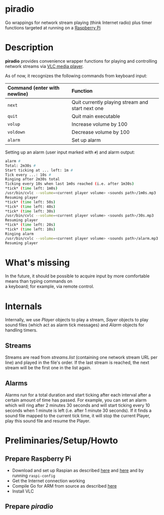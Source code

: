 piradio
=======

Go wrappings for network stream playing (think Internet radio) plus 
timer functions targeted at running on a [Raspberry Pi](http://www.raspberrypi.org/)


Description
===========

**piradio** provides convenience wrapper functions for playing and controlling network streams 
via [VLC media player](http://www.videolan.org/vlc/).

As of now, it recognizes the following commands from keyboard input:

| Command (enter with newline) | Function |
|:--------|:------------|
| `next`    | Quit currently playing stream and start next one         |
| `quit`    | Quit main executable |
| `volup`   | Increase volume by 100 |
| `voldown` | Decrease volume by 100 |
| `alarm`   | Set up alarm |


Setting up an alarm (user input marked with `#`) and alarm output:

```bash
alarm #
Total: 2m30s #
Start ticking at ... left: 1m #
Tick every ...: 10s #
Ringing after 2m30s total
Ticking every 10s when last 1m0s reached (i.e. after 1m30s)
*tick* (time left: 1m0s)
/usr/bin/cvlc --volume=<current player volume> <sounds path>/1m0s.mp3
Resuming player
*tick* (time left: 50s)
*tick* (time left: 40s)
*tick* (time left: 30s)
/usr/bin/cvlc --volume=<current player volume> <sounds path>/30s.mp3
Resuming player
*tick* (time left: 20s)
*tick* (time left: 10s)
Ringing alarm
/usr/bin/cvlc --volume=<current player volume> <sounds path>/alarm.mp3
Resuming player
```

What's missing
==============

In the future, it should be possible to acquire input by more comfortable means than typing commands on  
a keyboard; for example, via remote control. 


Internals
=========

Internally, we use _Player_ objects to play a stream, 
_Sayer_ objects to play sound files (which act as alarm tick messages) 
and _Alarm_ objects for handling timers.

Streams
-------

Streams are read from _streams.list_ (containing one network stream URL per line) 
and played in the file's order. If the last stream is reached, the next stream
will be the first one in the list again.


Alarms
------

Alarms run for a total duration and start ticking after each interval after a certain amount of time 
has passed. For example, you can set an alarm which will ring after 2 minutes 30 seconds and will start ticking
every 10 seconds when 1 minute is left (i.e. after 1 minute 30 seconds). If it finds a sound file mapped 
to the current tick time,
it will stop the current Player, play this sound file and resume the Player.


Preliminaries/Setup/Howto
=========================

Prepare Raspberry Pi
--------------------

* Download and set up Raspian as described [here](http://www.raspberrypi.org/downloads)
and [here](http://elinux.org/RPi_Easy_SD_Card_Setup#SD_card_setup) and by running
`raspi-config`
* Get the Internet connection working
* Compile Go for ARM from source as described [here](http://golang.org/doc/install/source)
* Install VLC


Prepare _piradio_
-----------------

